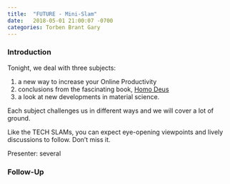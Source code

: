 ```yaml
---
title:  "FUTURE - Mini-Slam"
date:   2018-05-01 21:00:07 -0700
categories: Torben Brant Gary
---
```


### Introduction

Tonight, we deal with three subjects:

1. a new way to increase your Online Productivity
1. conclusions from the fascinating book, [Homo Deus](https://www.amazon.com/Homo-Deus-Brief-History-Tomorrow/dp/0062464310)
1. a look at new developments in material science. 

Each subject challenges us in different ways and we will cover a lot of ground. 

Like the TECH SLAMs, you can expect eye-opening viewpoints and lively discussions to follow. Don’t miss it.

Presenter: several

### Follow-Up

